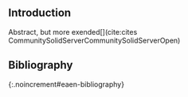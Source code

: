 ## Introduction

Abstract, but more exended[](cite:cites
CommunitySolidServerCommunitySolidServerOpen)

## Bibliography
{:.noincrement#eaen-bibliography}
